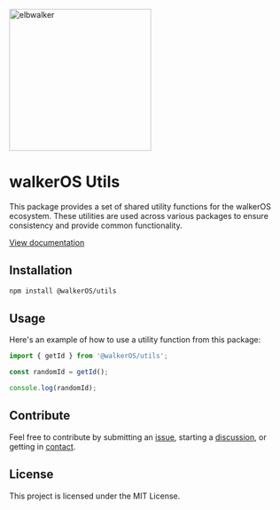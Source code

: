 <p align="left">
  <a href="https://elbwalker.com">
    <img title="elbwalker" src='https://www.elbwalker.com/img/elbwalker_logo.png' width="256px"/>
  </a>
</p>

# walkerOS Utils

This package provides a set of shared utility functions for the walkerOS
ecosystem. These utilities are used across various packages to ensure
consistency and provide common functionality.

[View documentation](https://www.elbwalker.com/docs/utils/)

## Installation

```sh
npm install @walkerOS/utils
```

## Usage

Here's an example of how to use a utility function from this package:

```typescript
import { getId } from '@walkerOS/utils';

const randomId = getId();

console.log(randomId);
```

## Contribute

Feel free to contribute by submitting an
[issue](https://github.com/elbwalker/walkerOS/issues), starting a
[discussion](https://github.com/elbwalker/walkerOS/discussions), or getting in
[contact](https://calendly.com/elb-alexander/30min).

## License

This project is licensed under the MIT License.
